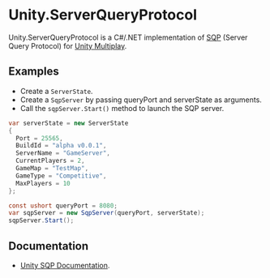 # Unity.ServerQueryProtocol

Unity.ServerQueryProtocol is a C#/.NET implementation of [SQP](https://docs.unity.com/ugs/en-us/manual/game-server-hosting/manual/concepts/sqp) (Server Query Protocol) for [Unity Multiplay](https://unity.com/products/game-server-hosting).

Examples
--------

- Create a `ServerState`.
- Create a `SqpServer` by passing queryPort and serverState as arguments.
- Call the `sqpServer.Start()` method to launch the SQP server.

```cs
var serverState = new ServerState
{
  Port = 25565,
  BuildId = "alpha v0.0.1",
  ServerName = "GameServer",
  CurrentPlayers = 2,
  GameMap = "TestMap",
  GameType = "Competitive",
  MaxPlayers = 10
};

const ushort queryPort = 8080;
var sqpServer = new SqpServer(queryPort, serverState);
sqpServer.Start();
```

Documentation
-------------
- [Unity SQP Documentation](https://docs.unity.com/ugs/en-us/manual/game-server-hosting/manual/concepts/sqp).
